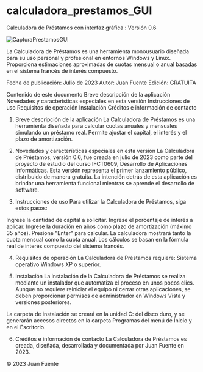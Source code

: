 # calculadora_prestamos_GUI
Calculadora de Préstamos con interfaz gráfica : Versión 0.6

![CapturaPrestamosGUI](https://github.com/Juan-Fuente-T/calculadora_prestamos_GUI/assets/127140423/28c9437a-2e13-466d-b5ca-0c8453c54e73)


La Calculadora de Préstamos es una herramienta monousuario diseñada para su uso personal y profesional en entornos Windows y Linux. Proporciona estimaciones aproximadas de cuotas mensual o anual basadas en el sistema francés de interés compuesto.

Fecha de publicación: Julio de 2023
Autor: Juan Fuente
Edición: GRATUITA

Contenido de este documento
Breve descripción de la aplicación
Novedades y características especiales en esta versión
Instrucciones de uso
Requisitos de operación
Instalación
Créditos e información de contacto

1. Breve descripción de la aplicación
La Calculadora de Préstamos es una herramienta diseñada para calcular cuotas anuales y mensuales simulando un préstamo real. Permite ajustar el capital, el interés y el plazo de amortización.

2. Novedades y características especiales en esta versión
La Calculadora de Préstamos, versión 0.6, fue creada en julio de 2023 como parte del proyecto de estudio del curso IFCT0609, Desarrollo de Aplicaciones Informáticas. Esta versión representa el primer lanzamiento público, distribuido de manera gratuita. La intención detrás de esta aplicación es brindar una herramienta funcional mientras se aprende el desarrollo de software.

3. Instrucciones de uso
Para utilizar la Calculadora de Préstamos, siga estos pasos:

Ingrese la cantidad de capital a solicitar.
Ingrese el porcentaje de interés a aplicar.
Ingrese la duración en años como plazo de amortización (máximo 35 años).
Presione "Enter" para calcular.
La calculadora mostrará tanto la cuota mensual como la cuota anual. Los cálculos se basan en la fórmula real de interés compuesto del sistema francés.

4. Requisitos de operación
La Calculadora de Préstamos requiere:
Sistema operativo Windows XP o superior.

6. Instalación
La instalación de la Calculadora de Préstamos se realiza mediante un instalador que automatiza el proceso en unos pocos clics. Aunque no requiere reiniciar el equipo ni cerrar otras aplicaciones, se deben proporcionar permisos de administrador en Windows Vista y versiones posteriores.

La carpeta de instalación se creará en la unidad C: del disco duro, y se generarán accesos directos en la carpeta Programas del menú de Inicio y en el Escritorio.

6. Créditos e información de contacto
La Calculadora de Préstamos es creada, diseñada, desarrollada y documentada por Juan Fuente en 2023.

© 2023 Juan Fuente


